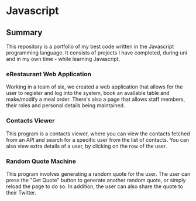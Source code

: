 # Javascript
## Summary
This repository is a portfolio of my best code written in the Javascript programming language. It consists of projects I have completed, during uni and in my own time - while learning Javascript.

### eRestaurant Web Application
Working in a team of six, we created a web application that allows for the user to register and log into the system, book an available table and make/modify a meal order. There's also a page that allows staff members, their roles and personal details being maintained.

### Contacts Viewer
This program is a contacts viewer, where you can view the contacts fetched from an API and search for a specific user from the list of contacts. You can also view extra details of a user, by clicking on the row of the user.

### Random Quote Machine
This program involves generating a random quote for the user. The user can press the "Get Quote" button to generate another random quote, or simply reload the page to do so. In addition, the user can also share the quote to their Twitter.
